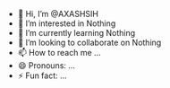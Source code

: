 - 👋 Hi, I’m @AXASHSIH
- 👀 I’m interested in Nothing
- 🌱 I’m currently learning Nothing
- 💞️ I’m looking to collaborate on Nothing
- 📫 How to reach me ...
- 😄 Pronouns: ...
- ⚡ Fun fact: ...

<!---
AXASHSIH/AXASHSIH is a ✨ special ✨ repository because its `README.md` (this file) appears on your GitHub profile.
You can click the Preview link to take a look at your changes.
--->
